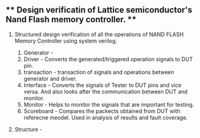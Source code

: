 ## ** Design verificatin of Lattice semiconductor's Nand Flash memory controller. ** 

1. Structured design verification of all the operations of NAND FLASH Memory Controller using system verilog. 

    1. Generator - 
    2. Driver - Converts the generated/triggered operation signals to DUT pin.
    3. transaction -  transaction of signals and operations between generator and driver.
    4. Interface - Converts the signals of Tester to DUT pins and vice versa. And also looks after the communication between DUT and monitor. 
    5. Monitor - Helps to monitor the signals that are important for testing. 
    7. Scoreboard - Compares the packects obtained from DUT with referecne meodel. Used in analysis of results and fault coverage. 
   
2. Structure - 

